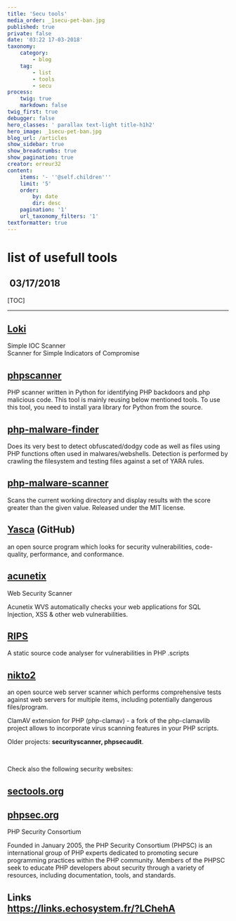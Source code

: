 ```yaml
---
title: 'Secu tools'
media_order: _1secu-pet-ban.jpg
published: true
private: false
date: '03:22 17-03-2018'
taxonomy:
    category:
        - blog
    tag:
        - list
        - tools
        - secu
process:
    twig: true
    markdown: false
twig_first: true
debugger: false
hero_classes: ' parallax text-light title-h1h2'
hero_image: _1secu-pet-ban.jpg
blog_url: /articles
show_sidebar: true
show_breadcrumbs: true
show_pagination: true
creator: erreur32
content:
    items: '- ''@self.children'''
    limit: '5'
    order:
        by: date
        dir: desc
    pagination: '1'
    url_taxonomy_filters: '1'
textformatter: true
---
```


<div id="rssbox">
<h1 id="mcetoc_1c8prgno00">list of usefull tools</h1>
 
<h2 id="mcetoc_1c8pvghj60">&nbsp;03/17/2018</h2>
 
[TOC]

<hr />
<h2 id="mcetoc_1c8prahgs2"><a href="https://github.com/Neo23x0/Loki">Loki</a></h2>
<p>Simple IOC Scanner<br /> Scanner for Simple Indicators of Compromise</p>
<h2 id="mcetoc_1c8pqo9og2"><a href="https://github.com/Te-k/phpscanner">phpscanner</a></h2>
<p>PHP scanner written in Python for identifying PHP backdoors and php malicious code. This tool is mainly reusing below mentioned tools. To use this tool, you need to install yara library for Python from the source.</p>
<h2 id="mcetoc_1c8pqo9og3"><a href="https://github.com/nbs-system/php-malware-finder/">php-malware-finder</a></h2>
<p>Does its very best to detect obfuscated/dodgy code as well as files using PHP functions often used in malwares/webshells. Detection is performed by crawling the filesystem and testing files against a set of YARA rules.</p>
<h2 id="mcetoc_1c8pqo9og4"><a href="https://github.com/planet-work/php-malware-scanner/">php-malware-scanner</a></h2>
<p>Scans the current working directory and display results with the score greater than the given value. Released under the MIT license.</p>
<h2 id="mcetoc_1c8pqo9og5"><a href="https://scovetta.github.io/yasca/">Yasca</a> (GitHub)</h2>
<p>an open source program which looks for security vulnerabilities, code-quality, performance, and conformance.</p>
<h2 id="mcetoc_1c8pqo9og6"><a href="https://www.acunetix.com/">acunetix</a></h2>
<p id="mcetoc_1c8prhgp62">Web Security Scanner</p>
<p>Acunetix WVS automatically checks your web applications for SQL Injection, XSS &amp; other web vulnerabilities.</p>
<h2 id="mcetoc_1c8pqo9og7"><a href="https://rips-scanner.sourceforge.net/">RIPS</a></h2>
<p>A static source code analyser for vulnerabilities in PHP .scripts</p>
<h2 id="mcetoc_1c8pqo9og8"><a href="https://cirt.net/nikto2">nikto2</a></h2>
<p>an open source web server scanner which performs comprehensive tests against web servers for multiple items, including potentially dangerous files/program.</p>
<p>ClamAV extension for PHP (php-clamav) - a fork of the php-clamavlib project allows to incorporate virus scanning features in your PHP scripts.</p>
<p id="mcetoc_1c8pqo9og9">Older projects: <strong>securityscanner, phpsecaudit</strong>.</p>
<p>&nbsp;</p>
 
<p>Check also the following security websites:</p>
<h2 id="mcetoc_1c8pqo9oga"><a href="https://sectools.org/">sectools.org</a></h2>
<h2 id="mcetoc_1c8pvb05i1"><a href="https://phpsec.org/">phpsec.org</a></h2>
<p id="mcetoc_1c8prhev41">PHP Security Consortium</p>
Founded in January 2005, the PHP Security Consortium (PHPSC) is an international group of PHP experts dedicated to promoting secure programming practices within the PHP community. Members of the PHPSC seek to educate PHP developers about security through a variety of resources, including documentation, tools, and standards.
<h2 id="mcetoc_1c8pvbe423">Links<br /><a href="https://links.echosystem.fr/?LChehA">https://links.echosystem.fr/?LChehA</a></h2>
 </div>